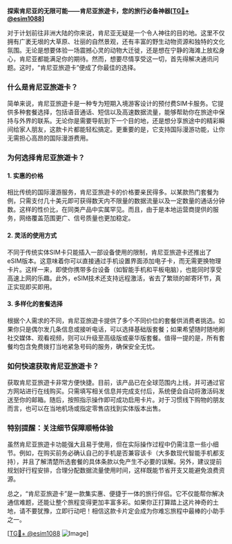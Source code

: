 **探索肯尼亚的无限可能——肯尼亚旅遊卡，您的旅行必备神器[[TG💪+ @esim1088](https://t.me/s/esim1088)]**

对于计划前往非洲大陆的你来说，肯尼亚无疑是一个令人神往的目的地。这里不仅拥有广袤无垠的大草原、壮丽的自然景观，还有丰富的野生动物资源和独特的文化氛围。无论是想要体验一场震撼心灵的动物大迁徙，还是想在宁静的海滩上放松身心，肯尼亚都能满足你的期待。然而，想要尽情享受这一切，首先得解决通讯问题。这时，“肯尼亚旅遊卡”便成了你最佳的选择。

### **什么是肯尼亚旅遊卡？**

简单来说，肯尼亚旅遊卡是一种专为短期入境游客设计的预付费SIM卡服务。它提供多种套餐选择，包括语音通话、短信以及高速数据流量，能够帮助你在旅途中保持与外界的联系。无论你是需要导航到下一个目的地，还是想分享旅途中的精彩瞬间给家人朋友，这款卡片都能轻松搞定。更重要的是，它支持国际漫游功能，让你无需担心高昂的国际漫游费用。

### **为何选择肯尼亚旅遊卡？**

#### **1. 实惠的价格**
相比传统的国际漫游服务，肯尼亚旅遊卡的价格要亲民得多。以某款热门套餐为例，只需支付几十美元即可获得数天内不限量的数据流量以及一定数量的通话分钟数。这样的性价比，在同类产品中实属罕见。而且，由于是本地运营商提供的服务，网络覆盖范围更广、信号质量也更加稳定。

#### **2. 灵活的使用方式**
不同于传统实体SIM卡只能插入一部设备使用的限制，肯尼亚旅遊卡还推出了eSIM版本。这意味着你可以直接通过手机设置界面添加电子卡，而无需更换物理卡片。这样一来，即使你携带多台设备（如智能手机和平板电脑），也能同时享受高速上网的乐趣。此外，eSIM技术还支持远程激活，省去了繁琐的邮寄环节，真正实现即买即用。

#### **3. 多样化的套餐选择**
根据个人需求的不同，肯尼亚旅遊卡提供了多个不同价位的套餐供消费者挑选。如果你只是偶尔发几条信息或接听电话，可以选择基础版套餐；如果希望随时随地刷社交媒体、观看视频，则可以升级至高级版或豪华版套餐。值得一提的是，所有套餐均包含免费拨打当地紧急号码的服务，确保安全无忧。

### **如何快速获取肯尼亚旅遊卡？**

获取肯尼亚旅遊卡非常方便快捷。目前，该产品已在全球范围内上线，并可通过官方网站进行在线购买。只需填写相关信息并完成支付后，系统便会自动将激活码发送至你的邮箱。随后，按照指示操作即可成功启用卡片。对于习惯线下购物的朋友而言，也可以在当地机场或指定零售店找到实体版本出售。

### **特别提醒：关注细节保障顺畅体验**

虽然肯尼亚旅遊卡功能强大且易于使用，但在实际操作过程中仍需注意一些小细节。例如，在购买前务必确认自己的手机是否兼容该卡（大多数现代智能手机都支持），并且了解清楚所选套餐的具体条款以免产生不必要的误解。另外，建议提前规划好行程安排，合理分配数据流量使用时间，这样既能节省开支又能避免浪费资源。

总之，“肯尼亚旅遊卡”是一款集实惠、便捷于一体的旅行伴侣。它不仅能帮你解决通信难题，还能让整个旅程变得更加丰富多彩。如果你正打算踏上这片神奇的土地，请不要犹豫，立即行动吧！相信这款卡片定会成为你难忘旅程中最棒的小助手之一。

[[TG💪+ @esim1088](https://t.me/s/esim1088) ![Image](https://i.postimg.cc/4NQfJmqS/Snipaste-2025-05-13-00-14-12.png)]